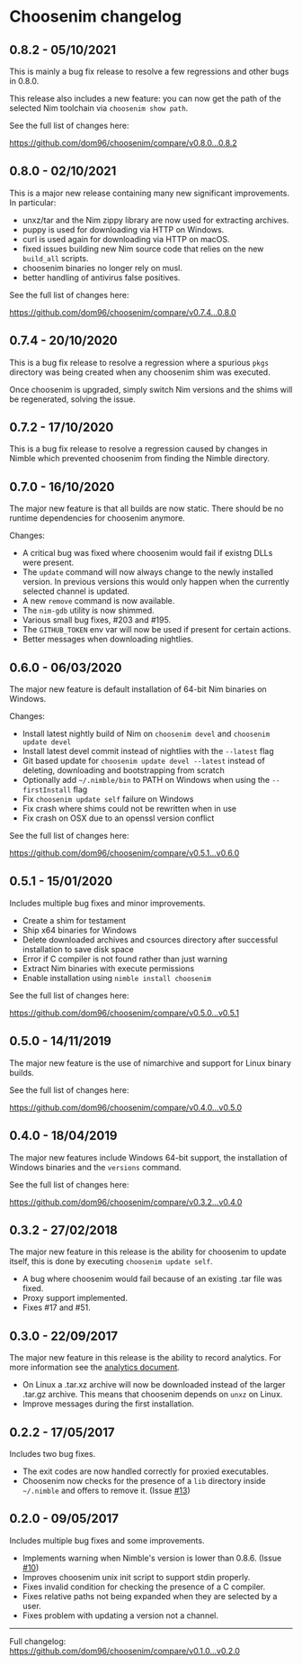 # Choosenim changelog

## 0.8.2 - 05/10/2021

This is mainly a bug fix release to resolve a few regressions and other bugs in
0.8.0.

This release also includes a new feature: you can now get the path of the
selected Nim toolchain via `choosenim show path`.

See the full list of changes here:

https://github.com/dom96/choosenim/compare/v0.8.0...0.8.2

## 0.8.0 - 02/10/2021

This is a major new release containing many new significant improvements.
In particular:

* unxz/tar and the Nim zippy library are now used for extracting archives.
* puppy is used for downloading via HTTP on Windows.
* curl is used again for downloading via HTTP on macOS.
* fixed issues building new Nim source code that relies on the new `build_all`
scripts.
* choosenim binaries no longer rely on musl.
* better handling of antivirus false positives.

See the full list of changes here:

https://github.com/dom96/choosenim/compare/v0.7.4...0.8.0

## 0.7.4 - 20/10/2020

This is a bug fix release to resolve a regression where a spurious `pkgs`
directory was being created when any choosenim shim was executed.

Once choosenim is upgraded, simply switch Nim versions and the shims will be
regenerated, solving the issue.

## 0.7.2 - 17/10/2020

This is a bug fix release to resolve a regression caused by changes in Nimble
which prevented choosenim from finding the Nimble directory.

## 0.7.0 - 16/10/2020

The major new feature is that all builds are now static. There should be no
runtime dependencies for choosenim anymore.

Changes:

* A critical bug was fixed where choosenim would fail if existng DLLs were present.
* The `update` command will now always change to the newly installed version.
  In previous versions this would only happen when the currently selected
  channel is updated.
* A new `remove` command is now available.
* The `nim-gdb` utility is now shimmed.
* Various small bug fixes, #203 and #195.
* The `GITHUB_TOKEN` env var will now be used if present for certain actions.
* Better messages when downloading nightlies.

## 0.6.0 - 06/03/2020

The major new feature is default installation of 64-bit Nim
binaries on Windows.

Changes:
* Install latest nightly build of Nim on `choosenim devel` and
  `choosenim update devel`
* Install latest devel commit instead of nightlies with the
  `--latest` flag
* Git based update for `choosenim update devel --latest` instead
  of deleting, downloading and bootstrapping from scratch
* Optionally add `~/.nimble/bin` to PATH on Windows when using the
  `--firstInstall` flag
* Fix `choosenim update self` failure on Windows
* Fix crash where shims could not be rewritten when in use
* Fix crash on OSX due to an openssl version conflict

See the full list of changes here:

https://github.com/dom96/choosenim/compare/v0.5.1...v0.6.0

## 0.5.1 - 15/01/2020

Includes multiple bug fixes and minor improvements.

* Create a shim for testament
* Ship x64 binaries for Windows
* Delete downloaded archives and csources directory after successful
  installation to save disk space
* Error if C compiler is not found rather than just warning
* Extract Nim binaries with execute permissions
* Enable installation using `nimble install choosenim`

See the full list of changes here:

https://github.com/dom96/choosenim/compare/v0.5.0...v0.5.1

## 0.5.0 - 14/11/2019

The major new feature is the use of nimarchive and
support for Linux binary builds.

See the full list of changes here:

https://github.com/dom96/choosenim/compare/v0.4.0...v0.5.0

## 0.4.0 - 18/04/2019

The major new features include Windows 64-bit support, the installation
of Windows binaries and the `versions` command.

See the full list of changes here:

https://github.com/dom96/choosenim/compare/v0.3.2...v0.4.0

## 0.3.2 - 27/02/2018

The major new feature in this release is the ability for choosenim to
update itself, this is done by executing ``choosenim update self``.

* A bug where choosenim would fail because of an existing .tar file
  was fixed.
* Proxy support implemented.
* Fixes #17 and #51.

## 0.3.0 - 22/09/2017

The major new feature in this release is the ability to record analytics.
For more information see the
[analytics document](https://github.com/dom96/choosenim/blob/master/analytics.md).

* On Linux a .tar.xz archive will now be downloaded instead of the larger
  .tar.gz archive. This means that choosenim depends on `unxz` on Linux.
* Improve messages during the first installation.

## 0.2.2 - 17/05/2017

Includes two bug fixes.

* The exit codes are now handled correctly for proxied executables.
* Choosenim now checks for the presence of a `lib` directory inside
  ``~/.nimble`` and offers to remove it.
  (Issue [#13](https://github.com/dom96/choosenim/issues/13))

## 0.2.0 - 09/05/2017

Includes multiple bug fixes and some improvements.

* Implements warning when Nimble's version is lower than 0.8.6. (Issue
  [#10](https://github.com/dom96/choosenim/issues/10))
* Improves choosenim unix init script to support stdin properly.
* Fixes invalid condition for checking the presence of a C compiler.
* Fixes relative paths not being expanded when they are selected by a user.
* Fixes problem with updating a version not a channel.

----

Full changelog: https://github.com/dom96/choosenim/compare/v0.1.0...v0.2.0
